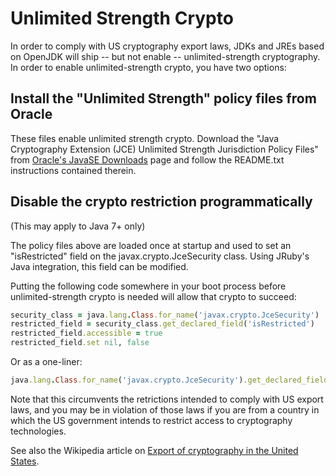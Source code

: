 Unlimited Strength Crypto
=========================

In order to comply with US cryptography export laws, JDKs and JREs based on OpenJDK will ship -- but not enable -- unlimited-strength cryptography. In order to enable unlimited-strength crypto, you have two options:

Install the "Unlimited Strength" policy files from Oracle
---------------------------------------------------------

These files enable unlimited strength crypto. Download the "Java Cryptography Extension (JCE) Unlimited Strength Jurisdiction Policy Files" from [Oracle's JavaSE Downloads](|http://www.oracle.com/technetwork/java/javase/downloads/index.html) page and follow the README.txt instructions contained therein.

Disable the crypto restriction programmatically
-----------------------------------------------

(This may apply to Java 7+ only)

The policy files above are loaded once at startup and used to set an "isRestricted" field on the javax.crypto.JceSecurity class. Using JRuby's Java integration, this field can be modified.

Putting the following code somewhere in your boot process before unlimited-strength crypto is needed will allow that crypto to succeed:

```ruby
security_class = java.lang.Class.for_name('javax.crypto.JceSecurity')
restricted_field = security_class.get_declared_field('isRestricted')
restricted_field.accessible = true
restricted_field.set nil, false
```

Or as a one-liner:

```ruby
java.lang.Class.for_name('javax.crypto.JceSecurity').get_declared_field('isRestricted').tap{|f| f.accessible = true; f.set nil, false}
```

Note that this circumvents the retrictions intended to comply with US export laws, and you may be in violation of those laws if you are from a country in which the US government intends to restrict access to cryptography technologies.

See also the Wikipedia article on [Export of cryptography in the United States](http://en.wikipedia.org/wiki/Export_of_cryptography_in_the_United_States).